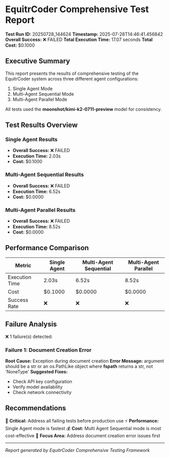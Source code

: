 # EquitrCoder Comprehensive Test Report

**Test Run ID:** 20250728_144624
**Timestamp:** 2025-07-28T14:46:41.456842
**Overall Success:** ❌ FAILED
**Total Execution Time:** 17.07 seconds
**Total Cost:** $0.1000

## Executive Summary

This report presents the results of comprehensive testing of the EquitrCoder system across three different agent configurations:
1. Single Agent Mode
2. Multi-Agent Sequential Mode  
3. Multi-Agent Parallel Mode

All tests used the **moonshot/kimi-k2-0711-preview** model for consistency.

## Test Results Overview

### Single Agent Results
- **Overall Success:** ❌ FAILED
- **Execution Time:** 2.03s
- **Cost:** $0.1000

### Multi-Agent Sequential Results  
- **Overall Success:** ❌ FAILED
- **Execution Time:** 6.52s
- **Cost:** $0.0000

### Multi-Agent Parallel Results
- **Overall Success:** ❌ FAILED
- **Execution Time:** 8.52s
- **Cost:** $0.0000

## Performance Comparison


| Metric | Single Agent | Multi-Agent Sequential | Multi-Agent Parallel |
|--------|--------------|----------------------|---------------------|
| Execution Time | 2.03s | 6.52s | 8.52s |
| Cost | $0.1000 | $0.0000 | $0.0000 |
| Success Rate | ❌ | ❌ | ❌ |


## Failure Analysis

❌ 1 failure(s) detected:


### Failure 1: Document Creation Error

**Root Cause:** Exception during document creation
**Error Message:** argument should be a str or an os.PathLike object where __fspath__ returns a str, not 'NoneType'
**Suggested Fixes:**
- Check API key configuration
- Verify model availability
- Check network connectivity



## Recommendations

🔧 **Critical:** Address all failing tests before production use
⚡ **Performance:** Single Agent mode is fastest
💰 **Cost:** Multi Agent Sequential mode is most cost-effective
🎯 **Focus Area:** Address document creation error issues first

---
*Report generated by EquitrCoder Comprehensive Testing Framework*
